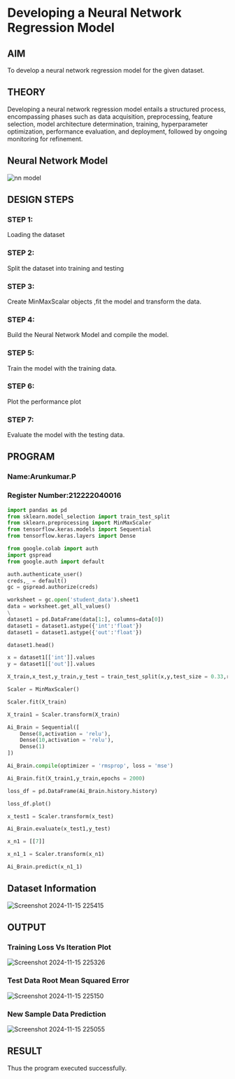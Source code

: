 # Developing a Neural Network Regression Model
## AIM
To develop a neural network regression model for the given dataset.
## THEORY
Developing a neural network regression model entails a structured process, encompassing phases such as data acquisition, preprocessing, feature selection, model architecture determination, training, hyperparameter optimization, performance evaluation, and deployment, followed by ongoing monitoring for refinement.
## Neural Network Model
![nn model](https://github.com/user-attachments/assets/d655cb86-f7c1-409e-ba7b-420adeff3144)
## DESIGN STEPS
### STEP 1:
Loading the dataset
### STEP 2:
Split the dataset into training and testing
### STEP 3:
Create MinMaxScalar objects ,fit the model and transform the data.
### STEP 4:
Build the Neural Network Model and compile the model.
### STEP 5:
Train the model with the training data.
### STEP 6:
Plot the performance plot
### STEP 7:
Evaluate the model with the testing data.
## PROGRAM
### Name:Arunkumar.P
### Register Number:212222040016
```python
import pandas as pd
from sklearn.model_selection import train_test_split
from sklearn.preprocessing import MinMaxScaler
from tensorflow.keras.models import Sequential
from tensorflow.keras.layers import Dense

from google.colab import auth
import gspread
from google.auth import default

auth.authenticate_user()
creds,_ = default()
gc = gspread.authorize(creds)

worksheet = gc.open('student_data').sheet1
data = worksheet.get_all_values()
\
dataset1 = pd.DataFrame(data[1:], columns=data[0])
dataset1 = dataset1.astype({'int':'float'})
dataset1 = dataset1.astype({'out':'float'})

dataset1.head()

x = dataset1[['int']].values
y = dataset1[['out']].values

X_train,x_test,y_train,y_test = train_test_split(x,y,test_size = 0.33,random_state = 33)

Scaler = MinMaxScaler()

Scaler.fit(X_train)

X_train1 = Scaler.transform(X_train)

Ai_Brain = Sequential([
    Dense(8,activation = 'relu'),
    Dense(10,activation = 'relu'),
    Dense(1)
])

Ai_Brain.compile(optimizer = 'rmsprop', loss = 'mse')

Ai_Brain.fit(X_train1,y_train,epochs = 2000)

loss_df = pd.DataFrame(Ai_Brain.history.history)

loss_df.plot()

x_test1 = Scaler.transform(x_test)

Ai_Brain.evaluate(x_test1,y_test)

x_n1 = [[7]]

x_n1_1 = Scaler.transform(x_n1)

Ai_Brain.predict(x_n1_1)

```
## Dataset Information

![Screenshot 2024-11-15 225415](https://github.com/user-attachments/assets/d1a9ad98-2291-48c0-951a-82dd0e18f673)

## OUTPUT

### Training Loss Vs Iteration Plot

![Screenshot 2024-11-15 225326](https://github.com/user-attachments/assets/c04e6fc1-8339-4606-8950-21e30dbb5e07)

### Test Data Root Mean Squared Error

![Screenshot 2024-11-15 225150](https://github.com/user-attachments/assets/1bdc461d-ea31-4722-bf0a-d2ac14625676)


### New Sample Data Prediction
![Screenshot 2024-11-15 225055](https://github.com/user-attachments/assets/c085a0e1-b73d-437d-b1f7-9fddb2adef41)

## RESULT
Thus the program executed successfully.
